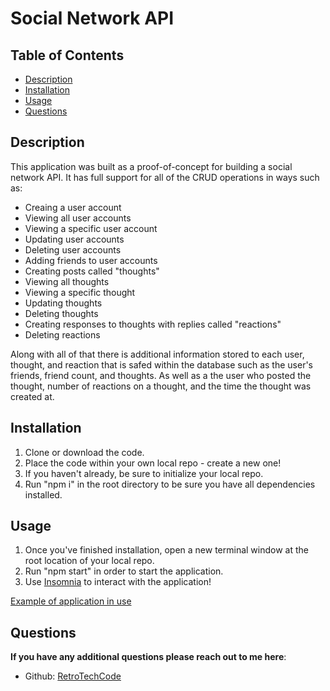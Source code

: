 # Social Network API

## Table of Contents
- [Description](#description)
- [Installation](#installation)
- [Usage](#usage)
- [Questions](#questions)
  
## Description
This application was built as a proof-of-concept for building a social network API. It has full support for all of the CRUD operations in ways such as:  
- Creaing a user account
- Viewing all user accounts
- Viewing a specific user account
- Updating user accounts
- Deleting user accounts
- Adding friends to user accounts
- Creating posts called "thoughts"
- Viewing all thoughts
- Viewing a specific thought
- Updating thoughts
- Deleting thoughts
- Creating responses to thoughts with replies called "reactions"
- Deleting reactions

Along with all of that there is additional information stored to each user, thought, and reaction that is safed within the database such as the user's friends, friend count, and thoughts. As well as a the user who posted the thought, number of reactions on a thought, and the time the thought was created at.
  
## Installation
1. Clone or download the code.
2. Place the code within your own local repo - create a new one!
3. If you haven't already, be sure to initialize your local repo.
4. Run "npm i" in the root directory to be sure you have all dependencies installed.

## Usage
1. Once you've finished installation, open a new terminal window at the root location of your local repo.
2. Run "npm start" in order to start the application.
3. Use [Insomnia](https://insomnia.rest/) to interact with the application!

[Example of application in use](https://drive.google.com/file/d/1OhCzWwgDq2X3n3yDu6FjqEkaTKBBCJk4/view)

## Questions

**If you have any additional questions please reach out to me here**:
- Github: [RetroTechCode](https://github.com/RetroTechCode)
